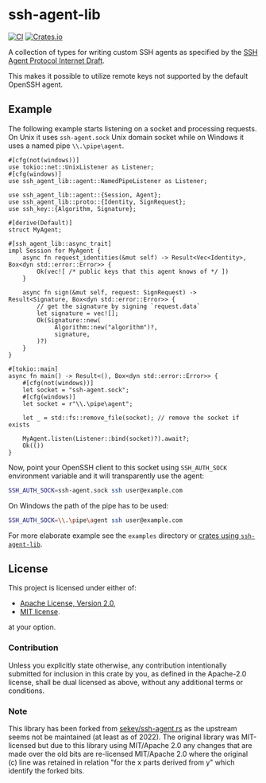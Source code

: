 # ssh-agent-lib

[![CI](https://github.com/wiktor-k/ssh-agent-lib/actions/workflows/rust.yml/badge.svg)](https://github.com/wiktor-k/ssh-agent-lib/actions/workflows/rust.yml)
[![Crates.io](https://img.shields.io/crates/v/ssh-agent-lib)](https://crates.io/crates/ssh-agent-lib)

A collection of types for writing custom SSH agents as specified by the [SSH Agent Protocol Internet Draft](https://datatracker.ietf.org/doc/html/draft-miller-ssh-agent).

This makes it possible to utilize remote keys not supported by the default OpenSSH agent.

## Example

The following example starts listening on a socket and processing requests.
On Unix it uses `ssh-agent.sock` Unix domain socket while on Windows it uses a named pipe `\\.\pipe\agent`.

```rust,no_run
#[cfg(not(windows))]
use tokio::net::UnixListener as Listener;
#[cfg(windows)]
use ssh_agent_lib::agent::NamedPipeListener as Listener;

use ssh_agent_lib::agent::{Session, Agent};
use ssh_agent_lib::proto::{Identity, SignRequest};
use ssh_key::{Algorithm, Signature};

#[derive(Default)]
struct MyAgent;

#[ssh_agent_lib::async_trait]
impl Session for MyAgent {
    async fn request_identities(&mut self) -> Result<Vec<Identity>, Box<dyn std::error::Error>> {
        Ok(vec![ /* public keys that this agent knows of */ ])
    }

    async fn sign(&mut self, request: SignRequest) -> Result<Signature, Box<dyn std::error::Error>> {
        // get the signature by signing `request.data`
        let signature = vec![];
        Ok(Signature::new(
             Algorithm::new("algorithm")?,
             signature,
        )?)
    }
}

#[tokio::main]
async fn main() -> Result<(), Box<dyn std::error::Error>> {
    #[cfg(not(windows))]
    let socket = "ssh-agent.sock";
    #[cfg(windows)]
    let socket = r"\\.\pipe\agent";

    let _ = std::fs::remove_file(socket); // remove the socket if exists

    MyAgent.listen(Listener::bind(socket)?).await?;
    Ok(())
}
```

Now, point your OpenSSH client to this socket using `SSH_AUTH_SOCK` environment variable and it will transparently use the agent:

```sh
SSH_AUTH_SOCK=ssh-agent.sock ssh user@example.com
```

On Windows the path of the pipe has to be used:

```sh
SSH_AUTH_SOCK=\\.\pipe\agent ssh user@example.com
```

For more elaborate example see the `examples` directory or [crates using `ssh-agent-lib`](https://crates.io/crates/ssh-agent-lib/reverse_dependencies).

## License

This project is licensed under either of:

  - [Apache License, Version 2.0](https://www.apache.org/licenses/LICENSE-2.0),
  - [MIT license](https://opensource.org/licenses/MIT).

at your option.

### Contribution

Unless you explicitly state otherwise, any contribution intentionally submitted for inclusion in this crate by you, as defined in the Apache-2.0 license, shall be dual licensed as above, without any additional terms or conditions.

### Note

This library has been forked from [sekey/ssh-agent.rs](https://github.com/sekey/ssh-agent.rs) as the upstream seems not be maintained (at least as of 2022).
The original library was MIT-licensed but due to this library using MIT/Apache 2.0 any changes that are made over the old bits are re-licensed MIT/Apache 2.0 where the original (c) line was retained in relation "for the x parts derived from y" which identify the forked bits.
